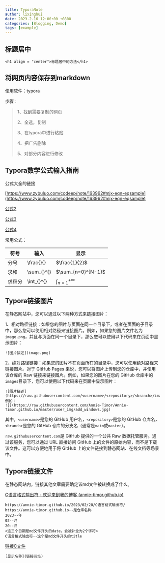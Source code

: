 ```yaml
---
title: TyporaNote
author: lixinghui
date: 2023-2-16 12:00:00 +0800
categories: [Blogging, Demo]
tags: [example]
---
```




## 标题居中

```
<h1 align = "center">标题居中的方法</h1>
```



## 将网页内容保存到markdown

使用软件：typora

步骤：

> 1、找到需要复制的网页
>
> 2、全选，复制
>
> 3、在typora中进行粘贴
>
> 4、把广告删除
>
> 5、对部分内容进行修改



## Typora数学公式输入指南


公式大全的链接

[https://www.zybuluo.com/codeep/note/163962#mjx-eqn-eqsample](https://www.zybuluo.com/codeep/note/163962#mjx-eqn-eqsample)

[公式2](https://zhuanlan.zhihu.com/p/261750408)

[公式3](https://blog.csdn.net/Small_Tsky/article/details/106799380)

[公式4](https://blog.csdn.net/qq_45866781/article/details/122201266)

常用公式：

| 符号   | 输入       | 显示                   |
| ------ | ---------- | ---------------------- |
| 分号   | \frac{}{}  | $\frac{1}{2}$          |
| 求和   | \sum_{}^{} | $\sum_{n=0}^{N-1}$     |
| 求积分 | \int_{}^{} | $\int_{n=1}^{+\infty}$ |



## Typora链接图片

在静态网站中，您可以通过以下两种方式来链接图片：

1、相对路径链接：如果您的图片与页面在同一个目录下，或者在页面的子目录中，那么您可以使用相对路径来链接图片。例如，如果您的图片文件名为`image.png`，并且与页面在同一个目录下，那么您可以使用以下代码来在页面中显示图片：

```
![图片描述](image.png)
```

2、绝对路径链接：如果您的图片不在页面所在的目录中，您可以使用绝对路径来链接图片。对于 GitHub Pages 来说，您可以将图片上传到您的仓库中，并使用该仓库的 Raw 链接来链接图片。例如，如果您的图片在您的 GitHub 仓库中的`images`目录下，您可以使用以下代码来在页面中显示图片：

```
![图片描述](https://raw.githubusercontent.com/<username>/<repository>/<branch>/images/image.png)
例如：
![](https://raw.githubusercontent.com/Annie-Timor/Annie-Timor.github.io/master/user_img/add_windows.jpg)
```

其中，`<username>`是您的 GitHub 用户名，`<repository>`是您的 GitHub 仓库名，`<branch>`是您的 GitHub 仓库的分支名（通常是`main`或`master`）。

`raw.githubusercontent.com`是 GitHub 提供的一个公共 Raw 数据托管服务。通过该服务，您可以通过 URL 直接访问 GitHub 上的文件的原始内容，而不是下载该文件。这可以方便地用于将 GitHub 上的文件链接到静态网站、在线文档等场景中。

## Typora链接文件

在静态网站内，链接其他文章需要确定该md文件被转换成了什么。

[C语言格式输出符 - 欢迎来到我的博客 (annie-timor.github.io)](https://annie-timor.github.io/2023/02/20/C语言格式输出符/)

```
https://annie-timor.github.io/2023/02/20/C语言格式输出符/
https://annie-timor.github.io--是仓库名称
2023--年
02--月
20--日
<这三个日期是md文件开头的date，会被补全为2个字符>
C语言格式输出符--这个是md文件开头的title
```

[链接C文件](https://github.com/Annie-Timor/Data-Structure/blob/master/CFree/%E2%96%BC%E9%85%8D%E5%A5%97%E4%B9%A0%E9%A2%98%E8%A7%A3%E6%9E%90/%E2%96%BC02%20%E7%BA%BF%E6%80%A7%E8%A1%A8/%E2%96%BC%E4%B9%A0%E9%A2%98%E6%B5%8B%E8%AF%95%E6%96%87%E6%A1%A3-02/Question-2.11-main.c)

```
[显示名称](链接网址)
```

